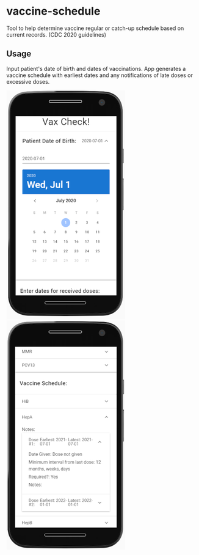 # vaccine-schedule
Tool to help determine vaccine regular or catch-up schedule based on current records. (CDC 2020 guidelines)

## Usage
Input patient's date of birth and dates of vaccinations. App generates a vaccine schedule with earliest dates and any notifications of late doses or excessive doses.  

![Date of Birth Entry](./screencaps/1.png)
![Generated Schedule](./screencaps/2.png)